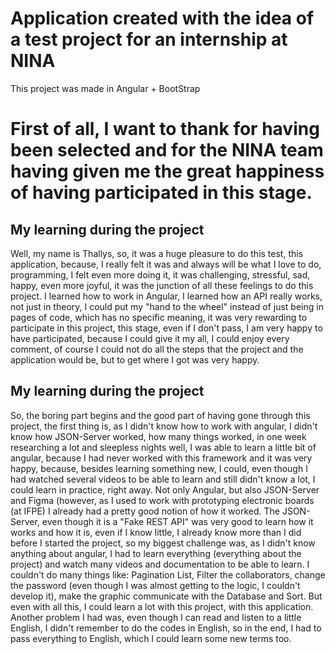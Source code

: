 # Application created with the idea of a test project for an internship at NINA

This project was made in Angular + BootStrap

# First of all, I want to thank for having been selected and for the NINA team having given me the great happiness of having participated in this stage.

## My learning during the project
Well, my name is Thallys, so, it was a huge pleasure to do this test, this application, because, I really felt it was and always will be what I love to do, programming, I felt even more doing it, it was challenging, stressful, sad, happy, even more joyful, it was the junction of all these feelings to do this project. I learned how to work in Angular, I learned how an API really works, not just in theory, I could put my "hand to the wheel" instead of just being in pages of code, which has no specific meaning, it was very rewarding to participate in this project, this stage, even if I don't pass, I am very happy to have participated, because I could give it my all, I could enjoy every comment, of course I could not do all the steps that the project and the application would be, but to get where I got was very happy.

## My learning during the project
So, the boring part begins and the good part of having gone through this project, the first thing is, as I didn't know how to work with angular, I didn't know how JSON-Server worked, how many things worked, in one week researching a lot and sleepless nights well, I was able to learn a little bit of angular, because I had never worked with this framework and it was very happy, because, besides learning something new, I could, even though I had watched several videos to be able to learn and still didn't know a lot, I could learn in practice, right away. Not only Angular, but also JSON-Server and Figma (however, as I used to work with prototyping electronic boards (at IFPE) I already had a pretty good notion of how it worked. The JSON-Server, even though it is a "Fake REST API" was very good to learn how it works and how it is, even if I know little, I already know more than I did before I started the project, so my biggest challenge was, as I didn't know anything about angular, I had to learn everything (everything about the project) and watch many videos and documentation to be able to learn.  I couldn't do many things like: Pagination List, Filter the collaborators, change the password (even though I was almost getting to the logic, I couldn't develop it), make the graphic communicate with the Database and Sort. But even with all this, I could learn a lot with this project, with this application. Another problem I had was, even though I can read and listen to a little English, I didn't remember to do the codes in English, so in the end, I had to pass everything to English, which I could learn some new terms too.


